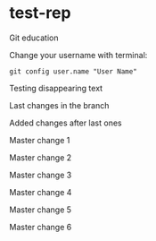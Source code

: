 # test-rep
Git education

Change your username with terminal:

`git config user.name "User Name"`

Testing disappearing text

Last changes in the branch

Added changes after last ones

Master change 1

Master change 2

Master change 3

Master change 4

Master change 5

Master change 6